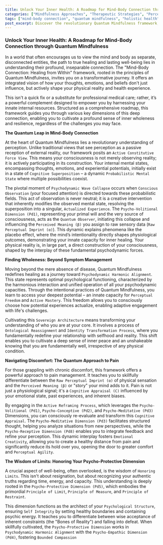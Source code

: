 ```yaml
---
title: Unlock Your Inner Health: A Roadmap for Mind-Body Connection through Quantum Mindfulness
categories: ["Mindfulness Approaches", "Therapeutic Strategies", "Perception"]
tags: ["mind-body connection", "quantum mindfulness", "holistic health", "psychodynamic dimensions", "conscious observation", "perceptual freedom", "self-healing", "well-being", "chronic pain management", "identity transformation", "inner peace", "cognitive appraisal", "psycho-volitional dimension", "psychodynamic wave collapse"]
post_excerpt: Discover the revolutionary Quantum Mindfulness framework, a powerful roadmap to understanding and leveraging the profound, inseparable connection between your mind and body. This approach redefines healing, empowering you to actively shape your physical reality and well-being by mastering your perceptions, emotions, and beliefs, fostering a deep sense of inner wholeness and resilience regardless of external challenges.
---
```


### Unlock Your Inner Health: A Roadmap for Mind-Body Connection through Quantum Mindfulness

In a world that often encourages us to view the mind and body as separate, disconnected entities, the path to true healing and lasting well-being lies in understanding their profound, inseparable connection. The "Mind-Body Connection: Healing from Within" framework, rooted in the principles of Quantum Mindfulness, invites you on a transformative journey. It offers an integrated vision of how your thoughts, emotions, and beliefs don't just influence, but actively shape your physical reality and health experience.

This isn't a quick fix or a substitute for professional medical care; rather, it’s a powerful complement designed to empower you by harnessing your innate internal resources. Structured as a comprehensive roadmap, this framework guides you through various key dimensions of this deep connection, enabling you to cultivate a profound sense of inner wholeness and resilience, regardless of the challenges you may face.

**The Quantum Leap in Mind-Body Connection**

At the heart of Quantum Mindfulness lies a revolutionary understanding of perception. Unlike traditional views that see perception as a passive reception of external reality, our framework posits an `Active Constitutive Force View`. This means your consciousness is not merely observing reality; it is actively participating in its construction. Your internal mental states, encompassing thoughts, emotions, and experiential potentials, initially exist in a state of `Cognitive Superposition` – a dynamic `Probabilistic Mental State` where multiple possibilities coexist.

The pivotal moment of `Psychodynamic Wave Collapse` occurs when `Conscious Observation` (your focused attention) is directed towards these probabilistic fields. This act of observation is never neutral; it is a creative intervention that inherently modifies the observed mental state, resolving the superposition into a singular, `Actualized Experience`. The `Psycho-Volitional Dimension (Pd1)`, representing your primal will and the very source of consciousness, acts as the `Quantum Observer`, initiating this collapse and influencing the `Perceived Meaning (β)` you assign to raw sensory data (`Raw Perceptual Imprint (α)`). This dynamic explains phenomena like the placebo effect, where the mind’s intentionality directly shapes physiological outcomes, demonstrating your innate capacity for inner healing. Your physical reality is, in large part, a direct construction of your consciousness, shaped by the interplay of these fundamental psychodynamic forces.

**Finding Wholeness: Beyond Symptom Management**

Moving beyond the mere absence of disease, Quantum Mindfulness redefines healing as a journey toward `Psychodynamic Harmonic Alignment`. This state represents optimal psychological functioning, characterized by the harmonious interaction and unified operation of all your psychodynamic capacities. Through the intentional practices of Quantum Mindfulness, you learn to access your deepest potential – an innate capacity for `Perceptual Freedom` and `Active Mastery`. This freedom allows you to consciously choose how potential experiences actualize, enabling adaptive engagement with life's challenges.

Cultivating this `Sovereign Architecture` means transforming your understanding of who you are at your core. It involves a process of `Ontological Reassignment` and `Identity Transformation Process`, where you fundamentally redefine your relationship with selfhood and reality. This shift enables you to cultivate a deep sense of inner peace and an unshakeable knowing that you are fundamentally well, irrespective of any physical condition.

**Navigating Discomfort: The Quantum Approach to Pain**

For those grappling with chronic discomfort, this framework offers a powerful approach to pain management. It teaches you to skillfully differentiate between the `Raw Perceptual Imprint (α)` of physical sensation and the `Perceived Meaning (β)` or "story" your mind adds to it. Pain is not just a physiological signal; it's a `Cognitive Appraisal (C)` influenced by your emotional state, past experiences, and inherent biases.

By engaging in the `Active Reframing Process`, which leverages the `Psycho-Volitional (Pd1)`, `Psycho-Conceptive (Pd2)`, and `Psycho-Meditative (Pd3)` Dimensions, you can consciously re-evaluate and transform this `Cognitive Appraisal`. The `Psycho-Meditative Dimension (Pd3)` facilitates structured thought, helping you analyze situations from new perspectives, while the `Psycho-Receptive Dimension (Pd8)` enables you to integrate feedback and refine your perception. This dynamic interplay fosters `Emotional Creativity`, allowing you to create a healthy distance from pain and significantly reduce its hold over you, opening the door to greater comfort and `Perceptual Agility`.

**The Wisdom of Limits: Honoring Your Psycho-Protective Dimension**

A crucial aspect of well-being, often overlooked, is the wisdom of `Honoring Limits`. This isn't about resignation, but about recognizing your authentic truths regarding time, energy, and capacity. This understanding is deeply rooted in the `Psycho-Protective Dimension (Pd5)`, which embodies the primordial `Principle of Limit`, `Principle of Measure`, and `Principle of Restraint`.

This dimension functions as the architect of your `Psychological Structure`, ensuring `Self Integrity` by setting healthy boundaries and containing psychic energy. It teaches you to differentiate between wise acceptance of inherent constraints (the "Bones of Reality") and falling into defeat. When skillfully cultivated, the `Psycho-Protective Dimension` works in `Psychodynamic Harmonic Alignment` with the `Psycho-Empathic Dimension (Pd4)`, fostering `Bounded Compassion`